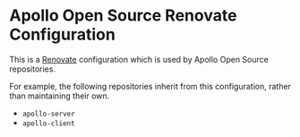 # Apollo Open Source Renovate Configuration

This is a [Renovate](https://renovateapp.com/) configuration which is used by
Apollo Open Source repositories.

For example, the following repositories inherit from this configuration, rather
than maintaining their own.

* `apollo-server`
* `apollo-client`
